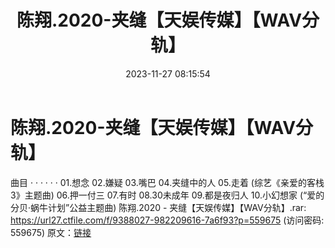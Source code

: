 ﻿---
title: 陈翔.2020-夹缝【天娱传媒】【WAV分轨】
date: 2023-11-27 08:15:54
categories: WAV车载音乐、镜像
tags: 华语中文
---
# 陈翔.2020-夹缝【天娱传媒】【WAV分轨】

曲目 · · · · · ·
01.想念
02.嫌疑
03.嘴巴
04.夹缝中的人
05.走着 (综艺《亲爱的客栈3》主题曲)
06.押一付三
07.有时
08.30未成年
09.都是夜归人
10.小幻想家 (“爱的分贝·蜗牛计划”公益主题曲)
陈翔.2020 - 夹缝【天娱传媒】【WAV分轨】.rar: https://url27.ctfile.com/f/9388027-982209616-7a6f93?p=559675
(访问密码: 559675)
原文：[链接](https://blog.sina.com.cn/s/blog_1647c7e76010313uf.html)